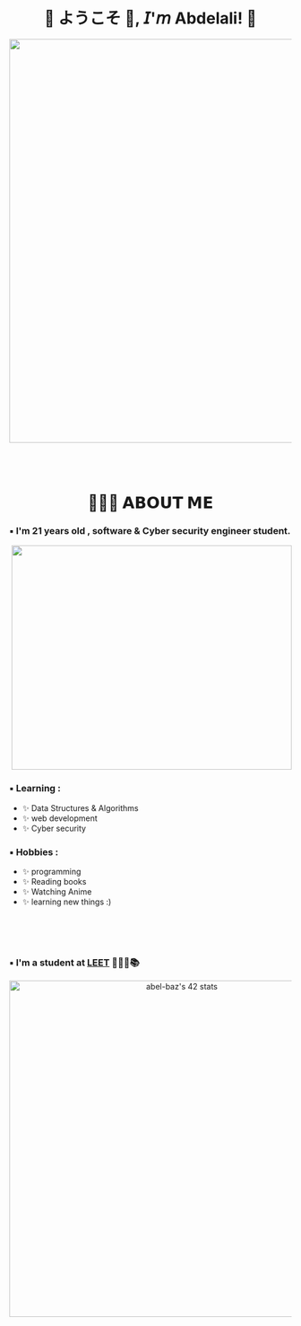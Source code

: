 <h1 align="center">💠 ようこそ 👋, 𝘐'𝘮 Abdelali! 💠</h1>

<div align="center">
  <img width="720" height="auto" src="https://github.com/Lkingo/Lkingo/blob/master/FSN.gif">
</div>

</br>
</br>
</br>


<h1 align="center">👨🏻‍💻 𝗔𝗕𝗢𝗨𝗧 𝗠𝗘</h1>

### ▪️ I'm 21 years  old , software & Cyber security engineer student.

<div align="right">
   <img width="500" height="400" 
 src="https://github.com/Xx-Ashutosh-xX/Xx-Ashutosh-xX/blob/master/assets/1936.gif">
</div>

### ▪️ Learning :
- ✨ Data Structures & Algorithms
- ✨ web development
- ✨ Cyber security

### ▪️ Hobbies : 
- ✨ programming
- ✨ Reading books
- ✨ Watching Anime
- ✨ learning new things :)

</br>
</br>
</br>

### ▪️ I'm a student at [LEET](https://www.1337.ma/) 👨🏻‍💻📚 

<div align="center">
   <img width="600" height="auto" 
 src="https://badge.mediaplus.ma/greenbinary/abel-baz" alt="abel-baz's 42 stats">
</div>
